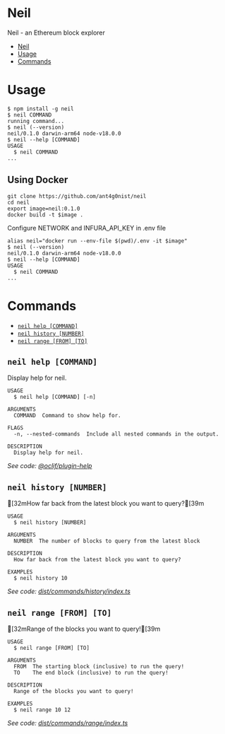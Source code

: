 # Neil

Neil - an Ethereum block explorer

<!-- toc -->
* [Neil](#neil)
* [Usage](#usage)
* [Commands](#commands)
<!-- tocstop -->

# Usage

<!-- usage -->
```sh-session
$ npm install -g neil
$ neil COMMAND
running command...
$ neil (--version)
neil/0.1.0 darwin-arm64 node-v18.0.0
$ neil --help [COMMAND]
USAGE
  $ neil COMMAND
...
```

## Using Docker

```sh-session
git clone https://github.com/ant4g0nist/neil
cd neil
export image=neil:0.1.0
docker build -t $image .
```

Configure NETWORK and INFURA_API_KEY in .env file
```
alias neil="docker run --env-file $(pwd)/.env -it $image"
$ neil (--version)
neil/0.1.0 darwin-arm64 node-v18.0.0
$ neil --help [COMMAND]
USAGE
  $ neil COMMAND
...
```


<!-- usagestop -->

# Commands

<!-- commands -->
* [`neil help [COMMAND]`](#neil-help-command)
* [`neil history [NUMBER]`](#neil-history-number)
* [`neil range [FROM] [TO]`](#neil-range-from-to)

## `neil help [COMMAND]`

Display help for neil.

```
USAGE
  $ neil help [COMMAND] [-n]

ARGUMENTS
  COMMAND  Command to show help for.

FLAGS
  -n, --nested-commands  Include all nested commands in the output.

DESCRIPTION
  Display help for neil.
```

_See code: [@oclif/plugin-help](https://github.com/oclif/plugin-help/blob/v5.1.12/src/commands/help.ts)_

## `neil history [NUMBER]`

[32mHow far back from the latest block you want to query?[39m

```
USAGE
  $ neil history [NUMBER]

ARGUMENTS
  NUMBER  The number of blocks to query from the latest block

DESCRIPTION
  How far back from the latest block you want to query?

EXAMPLES
  $ neil history 10
```

_See code: [dist/commands/history/index.ts](https://github.com/ant4g0nist/neil/blob/v0.1.0/dist/commands/history/index.ts)_

## `neil range [FROM] [TO]`

[32mRange of the blocks you want to query![39m

```
USAGE
  $ neil range [FROM] [TO]

ARGUMENTS
  FROM  The starting block (inclusive) to run the query!
  TO    The end block (inclusive) to run the query!

DESCRIPTION
  Range of the blocks you want to query!

EXAMPLES
  $ neil range 10 12
```

_See code: [dist/commands/range/index.ts](https://github.com/ant4g0nist/neil/blob/v0.1.0/dist/commands/range/index.ts)_
<!-- commandsstop -->

